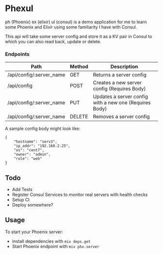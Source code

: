 # Phexul

ph (Phoenix) ex (elixir) ul (consul) is a demo application for me to learn some Phoenix and Elixir using some familiarity I have with Consul.

This api will take some server config and store it as a KV pair in Consul to which you can also read back, update or delete.

### Endpoints

| Path                     | Method | Description                                            |
| ------------------------ | ------ | ------------------------------------------------------ |
| /api/config/:server_name | GET    | Returns a server config                                |
| /api/config              | POST   | Creates a new server config (Requires Body)            |
| /api/config/:server_name | PUT    | Updates a server config with a new one (Requires Body) |
| /api/config/:server_name | DELETE | Removes a server config                                |

A sample config body might look like:

```
{
	"hostname": "serv3",
	"ip_addr": "192.168.2.25",
	"os": "cent7",
	"owner": "admin",
	"role": "web"
}
```

## Todo

- Add Tests
- Register Consul Services to monitor real servers with health checks
- Setup CI
- Deploy somewhere?

## Usage

To start your Phoenix server:

- Install dependencies with `mix deps.get`
- Start Phoenix endpoint with `mix phx.server`
